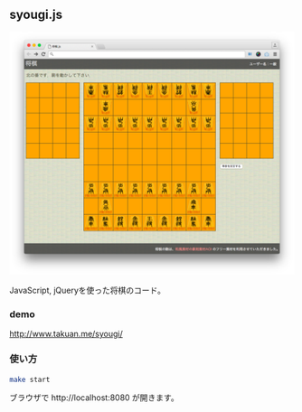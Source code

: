 ## syougi.js

![screen shot](screen_shot.png)

JavaScript, jQueryを使った将棋のコード。

### demo

http://www.takuan.me/syougi/

### 使い方

```bash
make start
```
ブラウザで http://localhost:8080 が開きます。

